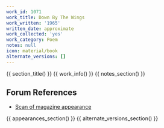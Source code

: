 ```yaml
---
work_id: 1071
work_title: Down By The Wings
work_written: '1965'
written_date: approximate
work_collected: 'yes'
work_category: Poem
notes: null
icon: material/book
alternate_versions: []
---
```


{{ section_title() }}
{{ work_info() }}
{{ notes_section() }}
## Forum References
- [Scan of magazine appearance](https://bukowskiforum.com/threads/down-by-the-wings.6342/)

{{ appearances_section() }}
{{ alternate_versions_section() }}
